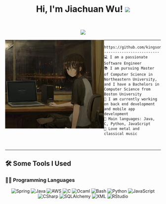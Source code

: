 
<h1 align="center">
Hi, I'm Jiachuan Wu!
  <img src="https://media.giphy.com/media/hvRJCLFzcasrR4ia7z/giphy.gif" width="30"></h1>
 <!--<img src="https://komarev.com/ghpvc/?username=I-am-vishalmaurya&label=Profile%20Views&color=0e75b6&style=flat" align='right' alt="vishalmaurya" />-->
  </a> 
<br/>

<!-- Typing SVG by DenverCoder1 - https://github.com/DenverCoder1/readme-typing-svg -->
<p align="center">
  <a href="https://github.com/DenverCoder1/readme-typing-svg"><img src="https://readme-typing-svg.herokuapp.com?lines=Computer+Science+Student;Back+End+Developer;Always%20learning%20new%20things&center=true&width=380&height=45"></a>
</p>

<img align="left" src="https://github.com/I-am-vishalmaurya/I-am-vishalmaurya/blob/main/cropped_image.png" alt="Unfortunately I didn't find the author of the pic, feel to open a pull request if found" width="320" />
<hr>

```
https://github.com/kingsoneight
-------------------------
💻 I am a passionate Software Engineer
📚 I am pursuing Master of Computer Science in Northeastern University, and I have a Bachelors in Computer Science from Boston University
📝 I am currently working on back end development and mobile app development
🌟 Main languages: Java, C, Python, JavaScript
🎵 Love metal and classical music
```
<br/>
<hr>





## 🛠️ Some Tools I Used

### 👨‍💻 Programming Languages

<p align="center">
    <img height=80 src="https://cdn.jsdelivr.net/gh/devicons/devicon/icons/spring/spring-original-wordmark.svg" alt="Spring" />
    <img height=80 src="https://cdn.jsdelivr.net/gh/devicons/devicon/icons/java/java-original.svg" alt="Java" />
    <img height=80 src="https://cdn.jsdelivr.net/gh/devicons/devicon/icons/amazonwebservices/amazonwebservices-original-wordmark.svg" alt="AWS" />
    <img height=80 src="https://cdn.jsdelivr.net/gh/devicons/devicon/icons/c/c-original.svg" alt="C" />
    <img height=80 src="https://cdn.jsdelivr.net/gh/devicons/devicon/icons/ocaml/ocaml-original.svg" alt="Ocaml" />
    <img height=80 src="https://cdn.jsdelivr.net/gh/devicons/devicon/icons/bash/bash-original.svg" alt="Bash" />
    <img height=80 src="https://cdn.jsdelivr.net/gh/devicons/devicon/icons/python/python-original.svg" alt="Python" />
    <img height=80 src="https://cdn.jsdelivr.net/gh/devicons/devicon/icons/javascript/javascript-original.svg" alt="JavaScript" />
    <img height=80 src="https://cdn.jsdelivr.net/gh/devicons/devicon/icons/csharp/csharp-original.svg" alt="CSharp" />
    <img height=80 src="https://cdn.jsdelivr.net/gh/devicons/devicon/icons/sqlalchemy/sqlalchemy-original.svg" alt="SQLAlchemy" />
    <img height=80 src="https://cdn.jsdelivr.net/gh/devicons/devicon/icons/xml/xml-original.svg" alt="XML" />
    <img height=80 src="https://cdn.jsdelivr.net/gh/devicons/devicon/icons/rstudio/rstudio-plain.svg" alt="RStudio" />
</p>


